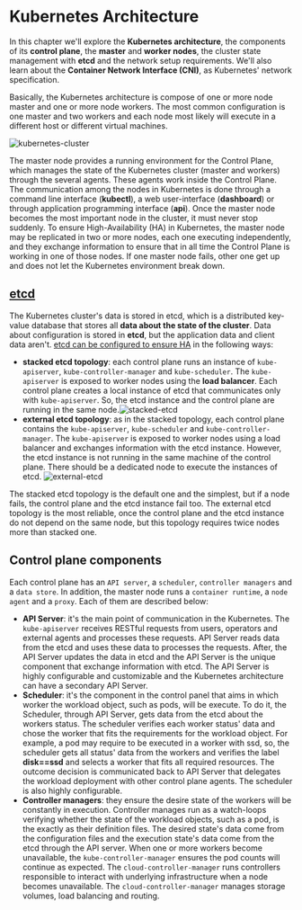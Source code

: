 # Kubernetes Architecture

In this chapter we'll explore the **Kubernetes architecture**, the components of its **control plane**, the **master** and **worker nodes**, the cluster state management with **etcd** and the network setup requirements. We'll also learn about the **Container Network Interface (CNI)**, as Kubernetes' network specification.

Basically, the Kubernetes architecture is compose of one or more node master and one or more node workers. The most common configuration is one master and two workers and each node most likely will execute in a different host or different virtual machines.

![kubernetes-cluster](https://courses.edx.org/assets/courseware/v1/51120ad23b216a6946e3c4ebef2106bf/asset-v1:LinuxFoundationX+LFS158x+3T2020+type@asset+block/arch-1.19-components-of-kubernetes.svg)

The master node provides a running environment for the Control Plane, which manages the state of the Kubernetes cluster (master and workers) through the several agents. These agents work inside the Control Plane. The communication among the nodes in Kubernetes is done through a command line interface (**kubectl**), a web user-interface (**dashboard**) or through application programming interface (**api**). Once the master node becomes the most important node in the cluster, it must never stop suddenly. To ensure High-Availability (HA) in Kubernetes, the master node may be replicated in two or more nodes, each one executing independently, and they exchange information to ensure that in all time the Control Plane is working in one of those nodes. If one master node fails, other one get up and does not let the Kubernetes environment break down.

## [etcd](https://etcd.io/)

The Kubernetes cluster's data is stored in etcd, which is a distributed key-value database that stores all **data about the state of the cluster**. Data about configuration is stored in **etcd**, but the application data and client data aren't. [etcd can be configured to ensure HA](https://kubernetes.io/docs/setup/production-environment/tools/kubeadm/ha-topology/) in the following ways:

- **stacked etcd topology**:  each control plane runs an instance of `kube-apiserver`, `kube-controller-manager` and `kube-scheduler`. The `kube-apiserver` is exposed to worker nodes using the **load balancer**. Each control plane creates a local instance of etcd that communicates only with `kube-apiserver`. So, the etcd instance and the control plane are running in the same node.![stacked-etcd](https://cdn.ttgtmedia.com/rms/onlineImages/itops-stacked_etcd-f_mobile.jpg)
- **external etcd topology**: as in the stacked topology, each control plane contains the `kube-apiserver`, `kube-scheduler` and `kube-controller-manager`. The `kube-apiserver` is exposed to worker nodes using a load balancer and exchanges information with the etcd instance. However, the etcd instance is not running in the same machine of the control plane. There should be a dedicated node to execute the instances of etcd. ![external-etcd](https://cdn.ttgtmedia.com/rms/onlineImages/itops-external_etcd-f_mobile.jpg)

The stacked etcd topology is the default one and the simplest, but if a node fails, the control plane and the etcd instance fail too. The external etcd topology is the most reliable, once the control plane and the etcd instance do not depend on the same node, but this topology requires twice nodes more than stacked one.

## Control plane components

Each control plane has an `API server`, a `scheduler`,  `controller managers` and a `data store`. In addition, the master node runs a `container runtime`, a `node agent` and a `proxy`. Each of them are described below:

- **API Server**: it's the main point of communication in the Kubernetes. The `kube-apiserver` receives RESTful requests from users, operators and external agents and processes these requests. API Server reads data from the etcd and uses these data to processes the requests. After, the API Server updates the data in etcd and the API Server is the unique component that exchange information with etcd. The API Server is highly configurable and customizable and the Kubernetes architecture can have a secondary API Server.
- **Scheduler**:  it's the component in the control panel that aims in which worker the workload object, such as pods, will be execute. To do it, the Scheduler, through API Server, gets data from the etcd about the workers status. The scheduler verifies each worker status' data and chose the worker that fits the requirements for the workload object. For example, a pod may require to be executed in a worker with ssd, so, the scheduler gets all status' data from the workers and verifies the label **disk==ssd** and selects a worker that fits all required resources. The outcome decision is communicated back to API Server that delegates the workload deployment with other control plane agents. The scheduler is also highly configurable.
- **Controller managers**: they ensure the desire state of the workers will be constantly in execution. Controller manages run as a watch-loops verifying whether the state of the workload objects, such as a pod, is the exactly as their definition files. The desired state's data come from the configuration files and the execution state's data come from the etcd through the API server. When one or more workers become unavailable, the `kube-controller-manager` ensures the pod counts will continue as expected. The `cloud-controller-manager` runs controllers responsible to interact with underlying infrastructure when a node becomes unavailable. The `cloud-controller-manager` manages storage volumes, load balancing and routing.
